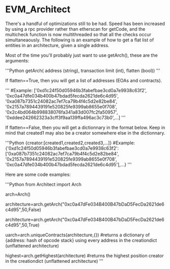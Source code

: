 # EVM_Architect
There's a handful of optimizations still to be had. Speed has been increased by using a rpc provider rather than etherscan for getCode, and the multicheck function is now multithreaded so that all the checks occur simultaneaously. The following is an example of how to get a flat list of entities in an architecture, given a single address.

Most of the time you'll probably just want to use getArch(), these are the arguments:

'''Python
getArch(
    address (string), 
    transaction limit (int), 
    flatten (bool))
'''

If flatten==True, then you will get a list of addresses (EOAs and contracts).

'''
#Example:
['0xd1c24f50d05946b3fabefbae3cd0a7e9938c63f2', '0xc0a47dfe034b400b47bdad5fecda2621de6c4d95', '0xa087b7351c24082ac7ef7ca79b4f4c5d2e82be84', '0x2157a7894439191e520825fe9399ab8655e0f708', '0x2c4bd064b998838076fa341a83d007fc2fa50957', '0xddee242662323a3cff3f9aa139ffa496ac3c73b0',...]
'''

If flatten==False, then you will get a dictionnary in the format below. Keep in mind that created1 may also be a creator somewhere else in the dictionnary.

'''Python
{creator:[created1,created2,created3,...]}
#Example:
{'0xd1c24f50d05946b3fabefbae3cd0a7e9938c63f2': ['0xa087b7351c24082ac7ef7ca79b4f4c5d2e82be84', '0x2157a7894439191e520825fe9399ab8655e0f708', '0xc0a47dfe034b400b47bdad5fecda2621de6c4d95'],...}
'''

Here are some code examples:


'''Python
from Architect import Arch

arch=Arch()

architecture=arch.getArch("0xc0a47dFe034B400B47bDaD5FecDa2621de6c4d95",50,False)

architecture=arch.getArch("0xc0a47dFe034B400B47bDaD5FecDa2621de6c4d95",50,True)

uarch=arch.uniqueContracts(architecture,{})
#returns a dictionary of {address: hash of opcode stack} using every address in the creationdict (unflattened architecture)

highest=arch.getHighest(architecture)
#returns the highest position creator in the creationdict (unflattened architecture)
'''
